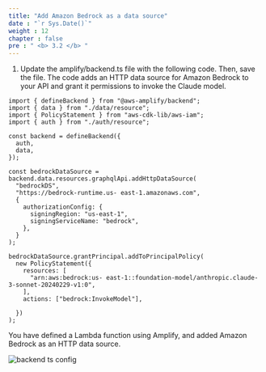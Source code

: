 ```yaml
---
title: "Add Amazon Bedrock as a data source"
date : "`r Sys.Date()`"
weight : 12
chapter : false
pre : " <b> 3.2 </b> "
---
```

1. Update the amplify/backend.ts file with the following code. Then, save the file.
The code adds an HTTP data source for Amazon Bedrock to your API and grant it permissions to invoke the Claude model.
```
import { defineBackend } from "@aws-amplify/backend";
import { data } from "./data/resource";
import { PolicyStatement } from "aws-cdk-lib/aws-iam";
import { auth } from "./auth/resource";

const backend = defineBackend({
  auth,
  data,
});

const bedrockDataSource = backend.data.resources.graphqlApi.addHttpDataSource(
  "bedrockDS",
  "https://bedrock-runtime.us- east-1.amazonaws.com",
  {
    authorizationConfig: {
      signingRegion: "us-east-1",
      signingServiceName: "bedrock",
    },
  }
);

bedrockDataSource.grantPrincipal.addToPrincipalPolicy(
  new PolicyStatement({
    resources: [
      "arn:aws:bedrock:us- east-1::foundation-model/anthropic.claude-3-sonnet-20240229-v1:0",
    ],
    actions: ["bedrock:InvokeModel"],
    
  })
);
```
You have defined a Lambda function using Amplify, and added Amazon Bedrock as an HTTP data source.

![backend ts config](/images/p.3/3.3.png?featherlight=false&width=90pc)
